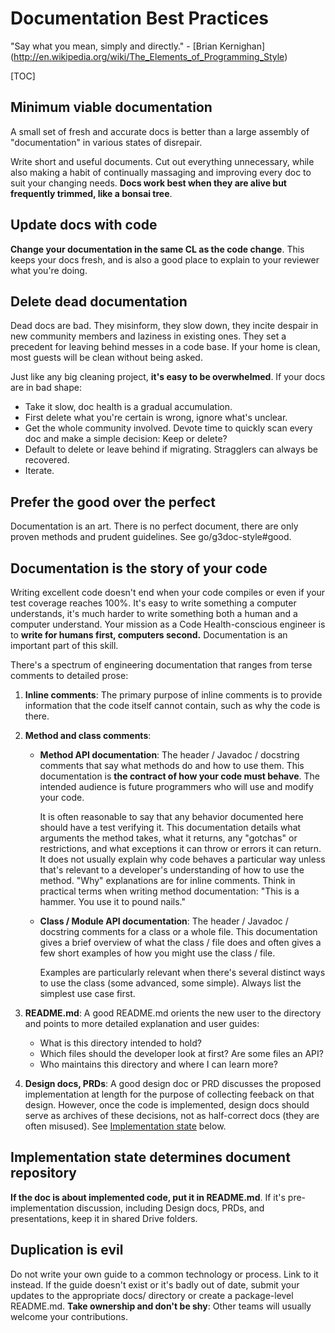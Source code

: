 # Documentation Best Practices

"Say what you mean, simply and directly." - [Brian Kernighan]
(http://en.wikipedia.org/wiki/The_Elements_of_Programming_Style)

[TOC]

## Minimum viable documentation

A small set of fresh and accurate docs is better than a large
assembly of "documentation" in various states of disrepair.

Write short and useful documents. Cut out everything unnecessary, while also
making a habit of continually massaging and improving every doc to suit your
changing needs. **Docs work best when they are alive but frequently trimmed,
like a bonsai tree**.

## Update docs with code

**Change your documentation in the same CL as the code change**. This keeps your
docs fresh, and is also a good place to explain to your reviewer what you're
doing.

## Delete dead documentation

Dead docs are bad. They misinform, they slow down, they incite despair in
new community members and laziness in existing ones. They set a precedent
for leaving behind messes in a code base. If your home is clean, most
guests will be clean without being asked.

Just like any big cleaning project, **it's easy to be overwhelmed**. If your
docs are in bad shape:

*   Take it slow, doc health is a gradual accumulation.
*   First delete what you're certain is wrong, ignore what's unclear.
*   Get the whole community involved. Devote time to quickly scan every doc and
    make a simple decision: Keep or delete?
*   Default to delete or leave behind if migrating. Stragglers can always be
    recovered.
*   Iterate.

## Prefer the good over the perfect

Documentation is an art. There is no perfect document, there are only proven
methods and prudent guidelines. See
go/g3doc-style#good.

## Documentation is the story of your code

Writing excellent code doesn't end when your code compiles or even if your
test coverage reaches 100%. It's easy to write something a computer understands,
it's much harder to write something both a human and a computer understand. Your
mission as a Code Health-conscious engineer is to **write for humans first,
computers second.** Documentation is an important part of this skill.

There's a spectrum of engineering documentation that ranges from terse comments
to detailed prose:

1.  **Inline comments**: The primary purpose of inline comments is to provide
    information that the code itself cannot contain, such as why the code is
    there.

2.  **Method and class comments**:

    *   **Method API documentation**: The header / Javadoc / docstring
        comments that say what methods do and how to use them. This
        documentation is **the contract of how your code must behave**. The
        intended audience is future programmers who will use and modify your
        code.

        It is often reasonable to say that any behavior documented here should
        have a test verifying it. This documentation details what arguments the
        method takes, what it returns, any "gotchas" or restrictions, and what
        exceptions it can throw or errors it can return. It does not usually
        explain why code behaves a particular way unless that's relevant to a
        developer's understanding of how to use the method. "Why" explanations
        are for inline comments. Think in practical terms when writing method
        documentation: "This is a hammer. You use it to pound nails."

    *   **Class / Module API documentation**: The header / Javadoc / docstring
        comments for a class or a whole file. This documentation gives a brief
        overview of what the class / file does and often gives a few short
        examples of how you might use the class / file.

        Examples are particularly relevant when there's several distinct ways to
        use the class (some advanced, some simple). Always list the simplest
        use case first.

3.  **README.md**: A good README.md orients the new user to the directory and
    points to more detailed explanation and user guides:
    * What is this directory intended to hold?
    * Which files should the developer look at first? Are some files an API?
    * Who maintains this directory and where I can learn more?

4.  **Design docs, PRDs**: A good design doc or PRD discusses the proposed
    implementation at length for the purpose of collecting feeback on that
    design. However, once the code is implemented, design docs should serve as
    archives of these decisions, not as half-correct docs (they are often
    misused). See
    [Implementation state](#Implementation-state-determines-document-repository)
    below.

## Implementation state determines document repository

**If the doc is about implemented code, put it in README.md**. If it's
pre-implementation discussion, including Design docs, PRDs, and presentations,
keep it in shared Drive folders.

## Duplication is evil

Do not write your own guide to a common technology or process. Link to it
instead. If the guide doesn't exist or it's badly out of date, submit your
updates to the appropriate docs/ directory or create a package-level
README.md. **Take ownership and don't be shy**: Other teams will usually welcome
your contributions.
